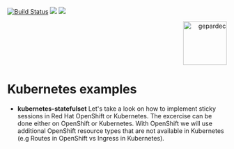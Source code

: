 [![Build Status](https://travis-ci.com/Gepardec/kubernetes-examples.svg?branch=master)](https://travis-ci.com/Gepardec/kubernetes-examples)
![](https://img.shields.io/badge/license-GPL%20v3.0-brightgreen.svg)
![](https://img.shields.io/maintenance/yes/2020)

<p align="right">
<img alt="gepardec" width=100px src="https://www.gepardec.com/files/gepardec_logo_light_background@2000w.png">
</p>

# Kubernetes examples

* **kubernetes-statefulset** Let's take a look on how to implement sticky sessions in Red Hat OpenShift or Kubernetes. The excercise can be done either on OpenShift or Kubernetes. With OpenShift we will use additional OpenShift resource types that are not available in Kubernetes (e.g Routes in OpenShift vs Ingress in Kubernetes). 

